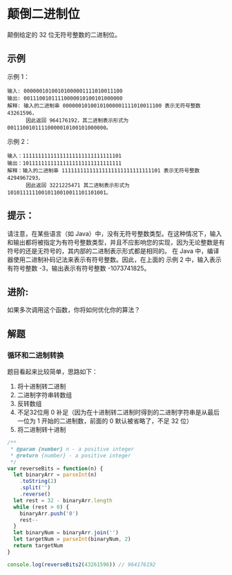 # 颠倒二进制位

颠倒给定的 32 位无符号整数的二进制位。

## 示例

示例 1：
```
输入: 00000010100101000001111010011100
输出: 00111001011110000010100101000000
解释: 输入的二进制串 00000010100101000001111010011100 表示无符号整数 43261596，
      因此返回 964176192，其二进制表示形式为 00111001011110000010100101000000。
```
示例 2：
```
输入：11111111111111111111111111111101
输出：10111111111111111111111111111111
解释：输入的二进制串 11111111111111111111111111111101 表示无符号整数 4294967293，
      因此返回 3221225471 其二进制表示形式为 10101111110010110010011101101001。
```
## 提示：
请注意，在某些语言（如 Java）中，没有无符号整数类型。在这种情况下，输入和输出都将被指定为有符号整数类型，并且不应影响您的实现，因为无论整数是有符号的还是无符号的，其内部的二进制表示形式都是相同的。
在 Java 中，编译器使用二进制补码记法来表示有符号整数。因此，在上面的 示例 2 中，输入表示有符号整数 -3，输出表示有符号整数 -1073741825。

## 进阶:
如果多次调用这个函数，你将如何优化你的算法？

## 解题

### 循环和二进制转换
题目看起来比较简单，思路如下：

  1. 将十进制转二进制
  2. 二进制字符串转数组
  3. 反转数组
  4. 不足32位用 0 补足（因为在十进制转二进制时得到的二进制字符串是从最后一位为 1 开始的二进制数，前面的 0 默认被省略了，不足 32 位）
  5. 将二进制转十进制

```js
/**
 * @param {number} n - a positive integer
 * @return {number} - a positive integer
 */
var reverseBits = function(n) {
  let binaryArr = parseInt(n)
    .toString(2)
    .split('')
    .reverse()
  let rest = 32 - binaryArr.length
  while (rest > 0) {
    binaryArr.push('0')
    rest--
  }
  let binaryNum = binaryArr.join('')
  let targetNum = parseInt(binaryNum, 2)
  return targetNum
}

console.log(reverseBits2(43261596)) // 964176192
```
